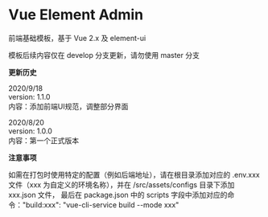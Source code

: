<!--
 * @Descripttion: 
 * @Author: dongjunhua
 * @Date: 2020-04-21 18:54:20
 * @LastEditors: dong jun hua
 * @LastEditTime: 2020-09-18 15:41:52
-->
# Vue Element Admin

前端基础模板，基于 Vue 2.x 及 element-ui

模板后续内容仅在 develop 分支更新，请勿使用 master 分支

**更新历史**

2020/9/18  
version: 1.1.0  
内容：添加前端UI规范，调整部分界面

2020/8/20  
version: 1.0.0  
内容：第一个正式版本

**注意事项**

如需在打包时使用特定的配置（例如后端地址），请在根目录添加对应的 .env.xxx 文件（xxx 为自定义的环境名称），并在 /src/assets/configs 目录下添加 xxx.json 文件，
最后在 package.json 中的 scripts 字段中添加对应的命令："build:xxx": "vue-cli-service build --mode xxx"
